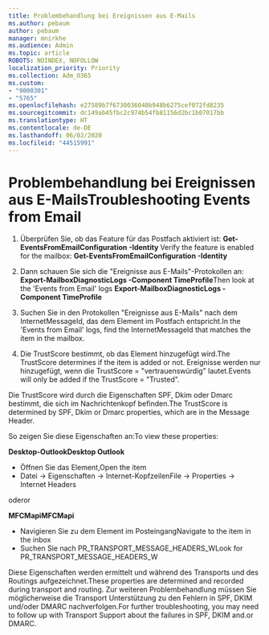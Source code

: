 ```yaml
---
title: Problembehandlung bei Ereignissen aus E-Mails
ms.author: pebaum
author: pebaum
manager: mnirkhe
ms.audience: Admin
ms.topic: article
ROBOTS: NOINDEX, NOFOLLOW
localization_priority: Priority
ms.collection: Adm_O365
ms.custom:
- "9000301"
- "5765"
ms.openlocfilehash: e27589b7f6730036040b948b6275cef072fd8235
ms.sourcegitcommit: dc149ab45fbc2c974b54fb81156d2bc1b07017bb
ms.translationtype: HT
ms.contentlocale: de-DE
ms.lasthandoff: 06/02/2020
ms.locfileid: "44515991"
---
```

# <a name="troubleshooting-events-from-email"></a><span data-ttu-id="a31ea-102">Problembehandlung bei Ereignissen aus E-Mails</span><span class="sxs-lookup"><span data-stu-id="a31ea-102">Troubleshooting Events from Email</span></span>

1. <span data-ttu-id="a31ea-103">Überprüfen Sie, ob das Feature für das Postfach aktiviert ist: **Get-EventsFromEmailConfiguration -Identity <mailbox>**</span><span class="sxs-lookup"><span data-stu-id="a31ea-103">Verify the feature is enabled for the mailbox: **Get-EventsFromEmailConfiguration -Identity <mailbox>**</span></span>

2. <span data-ttu-id="a31ea-104">Dann schauen Sie sich die "Ereignisse aus E-Mails"-Protokollen an: **Export-MailboxDiagnosticLogs <mailbox> -Component TimeProfile**</span><span class="sxs-lookup"><span data-stu-id="a31ea-104">Then look at the 'Events from Email' logs **Export-MailboxDiagnosticLogs <mailbox> -Component TimeProfile**</span></span>

3. <span data-ttu-id="a31ea-105">Suchen Sie in den Protokollen "Ereignisse aus E-Mails" nach dem InternetMessageId, das dem Element im Postfach entspricht.</span><span class="sxs-lookup"><span data-stu-id="a31ea-105">In the 'Events from Email' logs, find the InternetMessageId that matches the item in the mailbox.</span></span>  

4. <span data-ttu-id="a31ea-106">Die TrustScore bestimmt, ob das Element hinzugefügt wird.</span><span class="sxs-lookup"><span data-stu-id="a31ea-106">The TrustScore determines if the item is added or not.</span></span> <span data-ttu-id="a31ea-107">Ereignisse werden nur hinzugefügt, wenn die TrustScore = "vertrauenswürdig" lautet.</span><span class="sxs-lookup"><span data-stu-id="a31ea-107">Events will only be added if the TrustScore = "Trusted".</span></span>

<span data-ttu-id="a31ea-108">Die TrustScore wird durch die Eigenschaften SPF, Dkim oder Dmarc bestimmt, die sich im Nachrichtenkopf befinden.</span><span class="sxs-lookup"><span data-stu-id="a31ea-108">The TrustScore is determined by SPF, Dkim or Dmarc properties, which are in the Message Header.</span></span>

<span data-ttu-id="a31ea-109">So zeigen Sie diese Eigenschaften an:</span><span class="sxs-lookup"><span data-stu-id="a31ea-109">To view these properties:</span></span>

<span data-ttu-id="a31ea-110">**Desktop-Outlook**</span><span class="sxs-lookup"><span data-stu-id="a31ea-110">**Desktop Outlook**</span></span>

- <span data-ttu-id="a31ea-111">Öffnen Sie das Element,</span><span class="sxs-lookup"><span data-stu-id="a31ea-111">Open the item</span></span>
- <span data-ttu-id="a31ea-112">Datei -> Eigenschaften -> Internet-Kopfzeilen</span><span class="sxs-lookup"><span data-stu-id="a31ea-112">File -> Properties -> Internet Headers</span></span>

<span data-ttu-id="a31ea-113">oder</span><span class="sxs-lookup"><span data-stu-id="a31ea-113">or</span></span>

<span data-ttu-id="a31ea-114">**MFCMapi**</span><span class="sxs-lookup"><span data-stu-id="a31ea-114">**MFCMapi**</span></span>

- <span data-ttu-id="a31ea-115">Navigieren Sie zu dem Element im Posteingang</span><span class="sxs-lookup"><span data-stu-id="a31ea-115">Navigate to the item in the inbox</span></span>
- <span data-ttu-id="a31ea-116">Suchen Sie nach PR_TRANSPORT_MESSAGE_HEADERS_W</span><span class="sxs-lookup"><span data-stu-id="a31ea-116">Look for PR_TRANSPORT_MESSAGE_HEADERS_W</span></span>

<span data-ttu-id="a31ea-117">Diese Eigenschaften werden ermittelt und während des Transports und des Routings aufgezeichnet.</span><span class="sxs-lookup"><span data-stu-id="a31ea-117">These properties are determined and recorded during transport and routing.</span></span> <span data-ttu-id="a31ea-118">Zur weiteren Problembehandlung müssen Sie möglicherweise die Transport Unterstützung zu den Fehlern in SPF, DKIM und/oder DMARC nachverfolgen.</span><span class="sxs-lookup"><span data-stu-id="a31ea-118">For further troubleshooting, you may need to follow up with Transport Support about the failures in  SPF, DKIM and.or DMARC.</span></span>